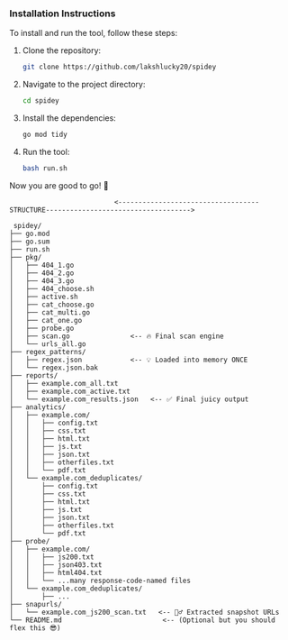 ### Installation Instructions

To install and run the tool, follow these steps:

1. Clone the repository:
    ```bash
    git clone https://github.com/lakshlucky20/spidey
    ```

2. Navigate to the project directory:
    ```bash
    cd spidey
    ```

3. Install the dependencies:
    ```bash
    go mod tidy
    ```

4. Run the tool:
    ```bash
    bash run.sh
    ```

Now you are good to go! 🚀


```         
                          <-----------------------------------STRUCTURE------------------------------------>

 spidey/
├── go.mod
├── go.sum
├── run.sh
├── pkg/
│   ├── 404_1.go
│   ├── 404_2.go
│   ├── 404_3.go
│   ├── 404_choose.sh
│   ├── active.sh
│   ├── cat_choose.go
│   ├── cat_multi.go
│   ├── cat_one.go
│   ├── probe.go
│   ├── scan.go               <-- 🔥 Final scan engine
│   └── urls_all.go
├── regex_patterns/
│   ├── regex.json            <-- 💡 Loaded into memory ONCE
│   └── regex.json.bak
├── reports/
│   ├── example.com_all.txt
│   ├── example.com_active.txt
│   └── example.com_results.json   <-- ✅ Final juicy output
├── analytics/
│   ├── example.com/
│   │   ├── config.txt
│   │   ├── css.txt
│   │   ├── html.txt
│   │   ├── js.txt
│   │   ├── json.txt
│   │   ├── otherfiles.txt
│   │   └── pdf.txt
│   └── example.com_deduplicates/
│       ├── config.txt
│       ├── css.txt
│       ├── html.txt
│       ├── js.txt
│       ├── json.txt
│       ├── otherfiles.txt
│       └── pdf.txt
├── probe/
│   ├── example.com/
│   │   ├── js200.txt
│   │   ├── json403.txt
│   │   ├── html404.txt
│   │   └── ...many response-code-named files
│   └── example.com_deduplicates/
│       ├── ...
├── snapurls/
│   └── example.com_js200_scan.txt   <-- 🕵️‍♂️ Extracted snapshot URLs
└── README.md                         <-- (Optional but you should flex this 😎)
```


